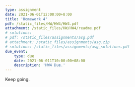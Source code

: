 ```yaml
---
type: assignment
date: 2021-06-01T12:00:00+8:00
title: 'Homework 4'
pdf: /static_files/HW/HW4/HW4.pdf
attachment: /static_files/HW/HW4/readme.pdf
# solutions:
# pdf: /static_files/assignments/asg.pdf
# attachment: /static_files/assignments/asg.zip
# solutions: /static_files/assignments/asg_solutions.pdf
due_event: 
    type: due
    date: 2021-06-011T10:00:00+08:00
    description: 'HW4 Due.'
---
```

Keep going.

